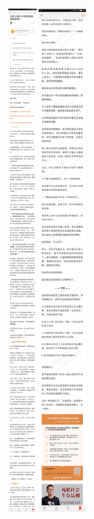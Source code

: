 ![](../../images/2017年04月/GX0420为什么我不让你借钱给你的领导？.jpg)
![](../../images/2017年04月/GX0420为什么我不让你借钱给你的领导？2.jpg)
